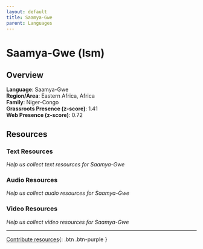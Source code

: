 ```yaml
---
layout: default
title: Saamya-Gwe
parent: Languages
---
```


# Saamya-Gwe (lsm)

## Overview

**Language**: Saamya-Gwe  
**Region/Area**: Eastern Africa, Africa  
**Family**: Niger-Congo  
**Grassroots Presence (z-score)**: 1.41  
**Web Presence (z-score)**: 0.72  

## Resources

### Text Resources
*Help us collect text resources for Saamya-Gwe*

### Audio Resources
*Help us collect audio resources for Saamya-Gwe*

### Video Resources
*Help us collect video resources for Saamya-Gwe*

---

[Contribute resources](https://forms.office.com/e/1SfLJx3u1r){: .btn .btn-purple }
